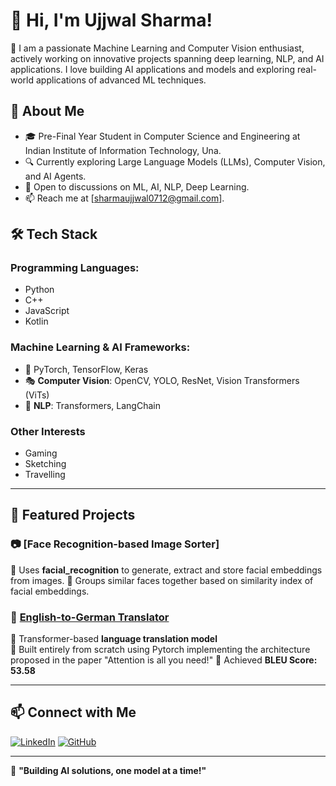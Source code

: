 # 👋 Hi, I'm Ujjwal Sharma!  

🎯 I am a passionate Machine Learning and Computer Vision enthusiast, actively working on innovative projects spanning deep learning, NLP, and AI applications. I love building AI applications and models and exploring real-world applications of advanced ML techniques.

## 🚀 About Me  
- 🎓 Pre-Final Year Student in Computer Science and Engineering at Indian Institute of Information Technology, Una.
- 🔍 Currently exploring Large Language Models (LLMs), Computer Vision, and AI Agents.  
- 💬 Open to discussions on ML, AI, NLP, Deep Learning.
- 📫 Reach me at [sharmaujjwal0712@gmail.com].

## 🛠️ Tech Stack  
### **Programming Languages:**
- Python
- C++
- JavaScript
- Kotlin
  
### **Machine Learning & AI Frameworks:** 
- 🤖 PyTorch, TensorFlow, Keras  
- 🎭 **Computer Vision**: OpenCV, YOLO, ResNet, Vision Transformers (ViTs)  
- 🧠 **NLP**: Transformers, LangChain

### **Other Interests**  
- Gaming
- Sketching
- Travelling
  
---

## 📌 Featured Projects  

### 📷 **[Face Recognition-based Image Sorter]**  
🔹 Uses **facial_recognition** to generate, extract and store facial embeddings from images.
🔹 Groups similar faces together based on similarity index of facial embeddings.

### 📝 **[English-to-German Translator](https://github.com/yourrepo)**  
🔹 Transformer-based **language translation model**  
🔹 Built entirely from scratch using Pytorch implementing the architecture proposed in the paper "Attention is all you need!"
🔹 Achieved **BLEU Score: 53.58**  

---
## 📫 Connect with Me  
[![LinkedIn](https://img.shields.io/badge/LinkedIn-0077B5?style=flat-square&logo=linkedin&logoColor=white)](https://www.linkedin.com/in/ujjwalsharma07/)   [![GitHub](https://img.shields.io/badge/GitHub-100000?style=flat-square&logo=github&logoColor=white)](https://github.com/Ujjwal0712)   

---

🚀 **"Building AI solutions, one model at a time!"**  


<!--
**Ujjwal0712/Ujjwal0712** is a ✨ _special_ ✨ repository because its `README.md` (this file) appears on your GitHub profile.

Here are some ideas to get you started:

- 🔭 I’m currently working on ...
- 🌱 I’m currently learning ...
- 👯 I’m looking to collaborate on ...
- 🤔 I’m looking for help with ...
- 💬 Ask me about ...
- 📫 How to reach me: ...
- 😄 Pronouns: ...
- ⚡ Fun fact: ...
-->
